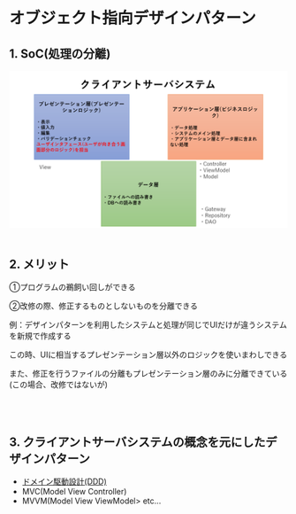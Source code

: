 # オブジェクト指向デザインパターン

## 1. SoC(処理の分離)
![クライアントサーバシステム](./クライアントサーバシステム参考.png)
<br></br>

## 2. メリット
<P>①プログラムの鵜飼い回しができる</p>
<p>②改修の際、修正するものとしないものを分離できる</p>
<p>例：デザインパターンを利用したシステムと処理が同じでUIだけが違うシステムを新規で作成する</p>
<p>この時、UIに相当するプレゼンテーション層以外のロジックを使いまわしできる</p>
<p>また、修正を行うファイルの分離もプレゼンテーション層のみに分離できている(この場合、改修ではないが)</p>
<br></br>

## 3. クライアントサーバシステムの概念を元にしたデザインパターン
- [ドメイン駆動設計(DDD)](https://qiita.com/ynstkt/items/ddbb905adf0583121530)
- MVC(Model View Controller)
- MVVM(Model View ViewModel> etc...
